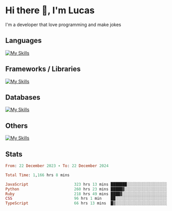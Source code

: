 # Hi there 👋, I'm Lucas

I'm a developer that love programming and make jokes

## Languages
[![My Skills](https://skillicons.dev/icons?i=py,ruby,js,ts,html,css)](https://skillicons.dev)

## Frameworks / Libraries
[![My Skills](https://skillicons.dev/icons?i=django,rails,react,nextjs,tailwind)](https://skillicons.dev)

## Databases
[![My Skills](https://skillicons.dev/icons?i=postgres,mysql)](https://skillicons.dev)

## Others
[![My Skills](https://skillicons.dev/icons?i=docker,git,postman)](https://skillicons.dev)

## Stats
<!--START_SECTION:waka-->

```ruby
From: 22 December 2023 - To: 22 December 2024

Total Time: 1,166 hrs 8 mins

JavaScript                    323 hrs 13 mins ███████░░░░░░░░░░░░░░░░░░   27.69 %
Python                        260 hrs 23 mins █████▓░░░░░░░░░░░░░░░░░░░   22.31 %
Ruby                          218 hrs 49 mins ████▓░░░░░░░░░░░░░░░░░░░░   18.75 %
CSS                           96 hrs 1 min    ██░░░░░░░░░░░░░░░░░░░░░░░   08.23 %
TypeScript                    66 hrs 13 mins  █▒░░░░░░░░░░░░░░░░░░░░░░░   05.68 %
```

<!--END_SECTION:waka-->